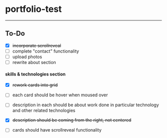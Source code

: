 # portfolio-test


---

## To-Do

- [x] ~~incorporate scrollreveal~~  
- [ ] complete "contact" functionality
- [ ] upload photos 
- [ ] rewrite about section  

#### skills & technologies section

- [x] ~~rework cards into grid~~
- [ ] each card should be hover when moused over
- [ ] description in each should be about work done in particular technology and other related technologies
- [x] ~~description should be coming from the right, not centered~~
- [ ] cards should have scrollreveal functionality 

